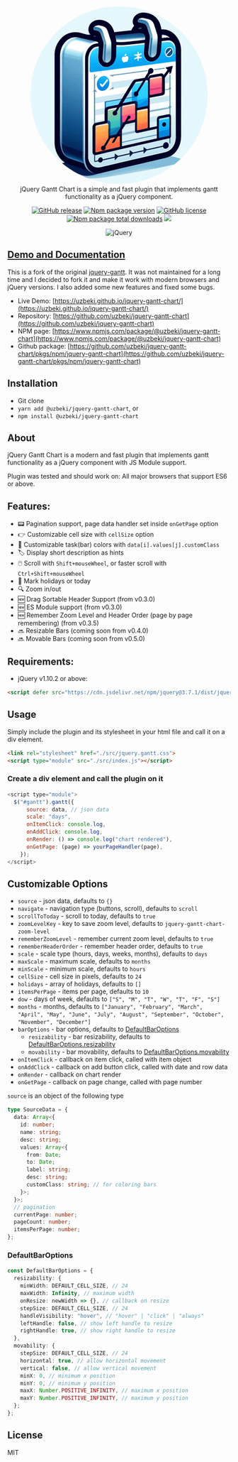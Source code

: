 <p align="center">
  <a href="https://github.com/uzbeki/jquery-gantt-chart#readme" target="_blank">
    <img src="https://github.com/uzbeki/jquery-gantt-chart/blob/main/logo.png" alt="jQuery Gantt Chart" style="border-radius:50%;"/><br/>
  </a>
    jQuery Gantt Chart is a simple and fast plugin that implements gantt functionality as a jQuery component.
</p>

<div align="center">

[![GitHub release](https://img.shields.io/github/release/uzbeki/jquery-gantt-chart.svg)](https://github.com/uzbeki/jquery-gantt-chart/releases)
[![Npm package version](https://badgen.net/npm/v/@uzbeki/jquery-gantt-chart)](https://www.npmjs.com/package/@uzbeki/jquery-gantt-chart)
[![GitHub license](https://img.shields.io/github/license/uzbeki/jquery-gantt-chart.svg)](https://github.com/uzbeki/jquery-gantt-chart/blob/main/LICENSE)
[![Npm package total downloads](https://badgen.net/npm/dt/@uzbeki/jquery-gantt-chart)](https://npmjs.com/package/@uzbeki/jquery-gantt-chart)
[![](https://data.jsdelivr.com/v1/package/npm/@uzbeki/jquery-gantt-chart/badge)](https://www.jsdelivr.com/package/npm/@uzbeki/jquery-gantt-chart)

![jQuery](https://img.shields.io/badge/jquery-%230769AD.svg?style=for-the-badge&logo=jquery&logoColor=white)

</div>

## [Demo and Documentation](https://github.com/uzbeki/jquery-gantt-chart/)
This is a fork of the original [jquery-gantt](https://github.com/taitems/jQuery.Gantt). It was not maintained for a long time and I decided to fork it and make it work with modern browsers and jQuery versions. I also added some new features and fixed some bugs.

- Live Demo: [https://uzbeki.github.io/jquery-gantt-chart/](https://uzbeki.github.io/jquery-gantt-chart/)
- Repository: [https://github.com/uzbeki/jquery-gantt-chart](https://github.com/uzbeki/jquery-gantt-chart)
- NPM page: [https://www.npmjs.com/package/@uzbeki/jquery-gantt-chart](https://www.npmjs.com/package/@uzbeki/jquery-gantt-chart)
- Github package: [https://github.com/uzbeki/jquery-gantt-chart/pkgs/npm/jquery-gantt-chart](https://github.com/uzbeki/jquery-gantt-chart/pkgs/npm/jquery-gantt-chart)

## Installation
- Git clone
- `yarn add @uzbeki/jquery-gantt-chart`, or
- `npm install @uzbeki/jquery-gantt-chart` 

## About

jQuery Gantt Chart is a modern and fast plugin that implements gantt functionality as 
a jQuery component with JS Module support.

Plugin was tested and should work on:
All major browsers that support ES6 or above.


## Features:
- 📟 Pagination support, page data handler set inside `onGetPage` option
- 👉 Customizable cell size with `cellSize` option
- 🎨 Customizable task(bar) colors with `data[i].values[j].customClass`
- 🏷️ Display short description as hints
- 🖱️ Scroll with `Shift+mouseWheel`, or faster scroll with `Ctrl+Shift+mouseWheel`
- 📅 Mark holidays or today
- 🔍 Zoom in/out
- 🆕 Drag Sortable Header Support (from v0.3.0)
- 🆕 ES Module support (from v0.3.0)
- 🆕 Remember Zoom Level and Header Order (page by page remembering) (from v0.3.5)
- 🔜 Resizable Bars (coming soon from v0.4.0)
- 🔜 Movable Bars (coming soon from v0.5.0)

## Requirements:
- jQuery v1.10.2 or above:
```html
<script defer src="https://cdn.jsdelivr.net/npm/jquery@3.7.1/dist/jquery.min.js"></script>
```

## Usage
Simply include the plugin and its stylesheet in your html file and call it on a div element. 

```html
<link rel="stylesheet" href="./src/jquery.gantt.css">
<script type="module" src="./src/index.js"></script>
```

<!-- Simply include the plugin in your html file and call it on a div element. 

### Download the plugin and include it in your html file

```html
<link rel="stylesheet" href="../dist/jquery.gantt.min.css">
<script defer src="../dist/jquery.gantt.min.js"></script>
```

### Or use CDN
```html
<link rel="stylesheet" href="https://cdn.jsdelivr.net/npm/@uzbeki/jquery-gantt-chart/dist/jquery.gantt.min.css">
<script defer src="https://cdn.jsdelivr.net/npm/@uzbeki/jquery-gantt-chart/dist/jquery.gantt.min.js"></script>
``` -->

### Create a div element and call the plugin on it
```js
<script type="module">
  $("#gantt").gantt({
      source: data, // json data
      scale: "days",
      onItemClick: console.log,
      onAddClick: console.log,
      onRender: () => console.log("chart rendered"),
      onGetPage: (page) => yourPageHandler(page),
    });
</script>
```

## Customizable Options
- `source` - json data, defaults to `{}`
- `navigate` - navigation type (buttons, scroll), defaults to `scroll`
- `scrollToToday` - scroll to today, defaults to `true`
- `zoomLevelKey` - key to save zoom level, defaults to `jquery-gantt-chart-zoom-level`
- `rememberZoomLevel` - remember current zoom level, defaults to `true`
- `rememberHeaderOrder` - remember header order, defaults to `true`
- `scale` - scale type (hours, days, weeks, months), defaults to `days`
- `maxScale` - maximum scale, defaults to `months`
- `minScale` - minimum scale, defaults to `hours`
- `cellSize` - cell size in pixels, defaults to `24`
- `holidays` - array of holidays, defaults to `[]`
- `itemsPerPage` - items per page, defaults to `10`
- `dow` - days of week, defaults to `["S", "M", "T", "W", "T", "F", "S"]`
- `months` - months, defaults to `["January", "February", "March", "April", "May", "June", "July", "August", "September", "October", "November", "December"]`
- `barOptions` - bar options, defaults to [DefaultBarOptions](#defaultbaroptions)
  - `resizability` - bar resizability, defaults to [DefaultBarOptions.resizability](#defaultbaroptions)
  - `movability` - bar movability, defaults to [DefaultBarOptions.movability](#defaultbaroptions)
- `onItemClick` - callback on item click, called with item object
- `onAddClick` - callback on add button click, called with date and row data
- `onRender` - callback on chart render
- `onGetPage` - callback on page change, called with page number

`source` is an object of the following type
```ts
type SourceData = {
  data: Array<{
    id: number;
    name: string;
    desc: string;
    values: Array<{
      from: Date;
      to: Date;
      label: string;
      desc: string;
      customClass: string; // for coloring bars
    }>;
  }>;
  // pagination
  currentPage: number;
  pageCount: number;
  itemsPerPage: number;
};
```

### DefaultBarOptions
```ts
const DefaultBarOptions = {
  resizability: {
    minWidth: DEFAULT_CELL_SIZE, // 24
    maxWidth: Infinity, // maximum width
    onResize: newWidth => {}, // callback on resize
    stepSize: DEFAULT_CELL_SIZE, // 24
    handleVisibility: "hover", // "hover" | "click" | "always"
    leftHandle: false, // show left handle to resize
    rightHandle: true, // show right handle to resize
  },
  movability: {
    stepSize: DEFAULT_CELL_SIZE, // 24
    horizontal: true, // allow horizontal movement
    vertical: false, // allow vertical movement
    minX: 0, // minimum x position
    minY: 0, // minimum y position
    maxX: Number.POSITIVE_INFINITY, // maximum x position
    maxY: Number.POSITIVE_INFINITY, // maximum y position
  };
};
```

## License
MIT


